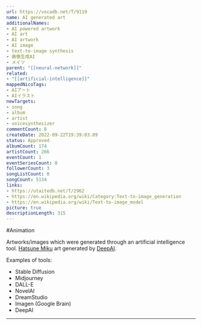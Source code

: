 ```yaml
---
url: https://vocadb.net/T/9119
name: AI generated art
additionalNames: 
- AI powered artwork
- AI art
- AI artwork
- AI image
- text-to-image synthesis
- 画像生成AI
- メイツ
parent: "[[neural-network]]"
related:
- "[[artificial-intelligence]]"
mappedNicoTags:
- AIアート
- AIイラスト
newTargets:
- song
- album
- artist
- voicesynthesizer
commentCount: 8
createDate: 2022-09-22T19:39:03.89
status: Approved
albumCount: 174
artistCount: 266
eventCount: 1
eventSeriesCount: 0
followerCount: 3
songListCount: 0
songCount: 5134
links: 
- https://utaitedb.net/T/2962
- https://en.wikipedia.org/wiki/Category:Text-to-image_generation
- https://en.wikipedia.org/wiki/Text-to-image_model
picture: true
descriptionLength: 315
---
```


#Animation

Artworks/images which were generated through an artificial intelligence tool. [Hatsune Miku](https://vocadb.net/Ar/1) art generated by [DeepAI](https://deepai.org/machine-learning-model/text2img).

Examples of tools:
- Stable Diffusion
- Midjourney
- DALL-E
- NovelAI
- DreamStudio
- Imagen (Google Brain) 
- DeepAI

---

